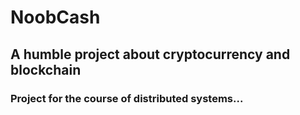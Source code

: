 # NoobCash 
## A humble project about cryptocurrency and blockchain

### Project for the course of distributed systems...